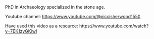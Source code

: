 PhD in Archaeology specialized in the stone age.

Youtube channel: https://www.youtube.com/@niccisherwood1550

Have used this video as a resource: https://www.youtube.com/watch?v=7EK1zyGKiwI